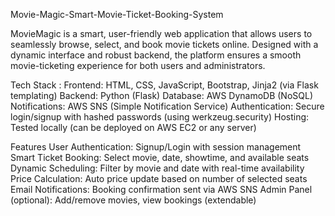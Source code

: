 Movie-Magic-Smart-Movie-Ticket-Booking-System

MovieMagic is a smart, user-friendly web application that allows users to seamlessly browse, select, and book movie tickets online. Designed with a dynamic interface and robust backend, the platform ensures a smooth movie-ticketing experience for both users and administrators.

Tech Stack : Frontend: HTML, CSS, JavaScript, Bootstrap, Jinja2 (via Flask templating) Backend: Python (Flask) Database: AWS DynamoDB (NoSQL) Notifications: AWS SNS (Simple Notification Service) Authentication: Secure login/signup with hashed passwords (using werkzeug.security) Hosting: Tested locally (can be deployed on AWS EC2 or any server)

Features User Authentication: Signup/Login with session management Smart Ticket Booking: Select movie, date, showtime, and available seats Dynamic Scheduling: Filter by movie and date with real-time availability Price Calculation: Auto price update based on number of selected seats Email Notifications: Booking confirmation sent via AWS SNS Admin Panel (optional): Add/remove movies, view bookings (extendable)
